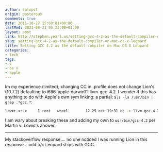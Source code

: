 ```yaml
---
author: salopst
origin: posterous
comments: true
date: 2011-10-27 15:00:01+00:00
lastMod: 2021-08-31 06:23:00+01:00
layout: post
link: http://stephen.yearl.us/setting-gcc-4-2-as-the-default-compiler-on-mac-os-x-leopard/
slug: setting-gcc-4-2-as-the-default-compiler-on-mac-os-x-leopard
title: Setting GCC 4.2 as the default compiler on Mac OS X Leopard
categories:
- tech
tags:
- c
- os x
- apple
---
```



Im my experience (limited), changing CC in .profile does not change Lion's (10.7.2) defaulting to i686-apple-darwin11-llvm-gcc-4.2. I wonder if this has anything to do with Apple's own sym linking:
a partial: `$ls -la /usr/bin | grep .*gcc.*`:

```bash
lrwxr-xr-x     1 root   wheel        12 25 oct 19:31 cc -> llvm-gcc-4.2lrwxr-xr-x     1 root   wheel        12 25 oct 19:31 gcc -> llvm-gcc-4.2lrwxr-xr-x     1 root   admin        32 25 oct 19:31 llvm-gcc-4.2 -> ../llvm-gcc-4.2/bin/llvm-gcc-4.2
```

I am wary about breaking these and adding my own to `usr/bin/gcc-4.2` per Martin v. Löwis's answer.



* * *



My stackoverflow response.... no one noticed I was running Lion in this response... odd b/c Leopard ships with GCC.
